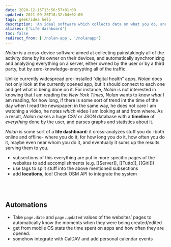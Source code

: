 ```yaml
---
date: 2020-12-15T15:56:57+01:00
updated: 2021-09-26T18:32:04+02:00
tags: geek/idea help
description: 'An ideal software which collects data on what you do, analyzing and showing you a summary of time you spend'
aliases: ['Life dashboard']
toc: false
redirect_from: ['/nolan-app', '/nolanapp']
---
```

*Nolan* is a cross-device software aimed at collecting painstakingly all of the activity done by its owner on their devices, and automatically synchronizing and analyzing everything on a server, either owned by the user or by a third party, but by zero-knowledge-encrypting all of the traffic.

Unlike currently widespread pre-installed “digital health” apps, *Nolan* does not only look at the currently opened app, but it should connect to each one and get what is being done on it. For instance, *Nolan* is not interested in knowing that I am reading the *New York Times*, *Nolan* wants to know *what* I am reading, for how long, if there is some sort of trend int the time of the day when I read the newspaper; in the same way, he does not care I am watching a video, he notes *which* video I am looking at and from where.
As a result, *Nolan* makes a huge CSV or JSON database with a **timeline** of *everything* done by the user, and parses graphs and statistics about it.

*Nolan* is some sort of a **life dashboard**: it cross-analyzes stuff you do -both online and offline- where you do it, for how long you do it, how often you do it, maybe even near whom you do it, and eventually it sums up the results serving them to you.

- subsections of this everything are put in more specific pages of the websites to add accomplishments (e.g. [[Server]], [[Tutto]], [[Giri]])
- use tags to split stuff into the above mentioned subsections
- add **locations**, too! Check OSM API to integrate the system

<br>
<br>

## Automations

- Take `page.date` and `page.updated` values of the websites’ pages to automatically know the moments when they were being created/edited
- get from mobile OS stats the time spent on apps and how often they are opened.
- somehow integrate with CalDAV and add personal calendar events
